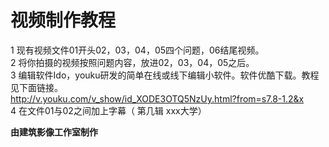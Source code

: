 # 视频制作教程  

1 现有视频文件01开头02，03，04，05四个问题，06结尾视频。  
2 将你拍摄的视频按照问题内容，放进02，03，04，05之后。  
3 编辑软件Ido，youku研发的简单在线或线下编辑小软件。软件优酷下载。教程见下面链接。  
http://v.youku.com/v_show/id_XODE3OTQ5NzUy.html?from=s7.8-1.2&x  
4 在文件01与02之间加上字幕（ 第几辑 xxx大学）  

**由建筑影像工作室制作**



